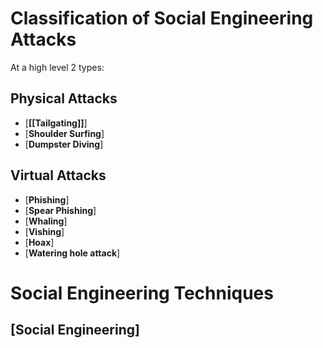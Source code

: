 # Classification of Social Engineering Attacks

At a high level 2 types:
## Physical Attacks
- [**[[Tailgating]]**]
- [**Shoulder Surfing**]
- [**Dumpster Diving**]
## Virtual Attacks
- [**Phishing**]
- [**Spear Phishing**]
- [**Whaling**]
- [**Vishing**]
- [**Hoax**]
- [**Watering hole attack**]
# Social Engineering Techniques
## [Social Engineering]